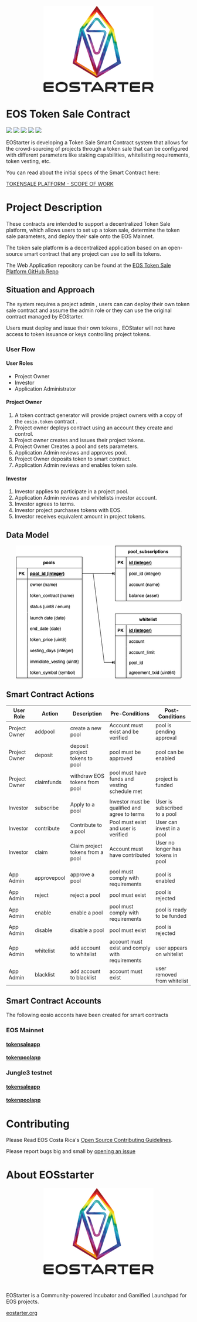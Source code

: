 <p align="center">
	<a href="https://eostarter.org">
		<img src="./docs/img/logo-words.png" width="300">
	</a>
</p>

# EOS Token Sale Contract

![](https://img.shields.io/github/license/eostarter/eostarter.sale-smart-contract) ![](https://img.shields.io/badge/code%20style-standard-brightgreen.svg) ![](https://img.shields.io/badge/%E2%9C%93-collaborative_etiquette-brightgreen.svg) ![](https://img.shields.io/twitter/follow/eostarter1.svg?style=social&logo=twitter) ![](https://img.shields.io/github/forks/eostarter/eostarter.sale-smart-contract?style=social)

EOStarter is developing a Token Sale Smart Contract system that allows for the crowd-sourcing of projects through a token sale that can be configured with different parameters like staking capabilities, whitelisting requirements, token vesting, etc.

You can read about the initial specs of the Smart Contract here:

[TOKENSALE PLATFORM - SCOPE OF WORK](https://medium.com/eostarter/eostarter-tokensale-platform-scope-of-work-4cb153c33ab6)


# Project Description
These contracts are intended to support a decentralized Token Sale platform, which allows users to set up a token sale, determine the token sale parameters, and deploy their sale onto the EOS Mainnet.

The token sale platform is a decentralized application based on an open-source smart contract that any project can use to sell its tokens.

The Web Application repository can be found at the [EOS Token Sale Platform GitHub Repo](https://github.com/eostarter/eostarter.sale-smart-contract)

## Situation and Approach

The system requires a project admin , users can can deploy their own token sale contract and assume the admin role or they can use the original contract managed by EOStarter.

Users must deploy and issue their own tokens , EOStater will not have access to token issuance or keys controlling project tokens.

### User Flow

#### User Roles
- Project Owner 
- Investor 
- Application Administrator

#### Project Owner
1. A token contract generator will provide project owners with a copy of the `eosio.token` contract .
1. Project owner deploys contract using an account they create and control.
1. Project owner creates and issues their project tokens.
1. Project Owner Creates a pool and sets parameters.
1. Application Admin reviews and approves pool.
1. Project Owner deposits token to smart contract.
1. Application Admin reviews and enables token sale.

#### Investor
1. Investor applies to participate in a project pool.
1. Application Admin reviews and whitelists investor account.
1. Investor agrees to terms.
1. Investor project purchases tokens with EOS.
1. Investor receives equivalent amount in project tokens.

## Data Model

<p align="center">
	<img src="./docs/img/data-model.png" >
</p>

## Smart Contract Actions 

| User Role | Action | Description | Pre-Conditions | Post-Conditions |
|---|---|---|---|---|
| Project Owner | addpool | create a new pool | Account must exist and be verified | pool is pending approval
| Project Owner | deposit | deposit project tokens to pool | pool must be approved | pool can be enabled | pool is funded |
| Project Owner | claimfunds  | withdraw EOS tokens from pool | pool must have funds and vesting schedule met | project is funded |
|  |   |   |   |   |
| Investor | subscribe | Apply to a pool | Investor must be qualified and agree to terms | User is subscribed to a pool |
| Investor | contribute  | Contribute to a pool  | Pool must exist and user is verified | User can invest in a pool |
| Investor | claim  | Claim project tokens from a pool | Account must have contributed | User no longer has tokens in pool |
|  |   |   |   |   |
| App Admin  | approvepool | approve a pool | pool must comply with requirements | pool is enabled  |
| App Admin  | reject | reject a pool | pool must exist | pool is rejected  |
| App Admin  | enable | enable a pool | pool must comply with requirements | pool is ready to be funded  |
| App Admin  | disable | disable a pool | pool must exist | pool is rejected  |
| App Admin  | whitelist | add account to whitelist | account must exist and comply with requirements | user appears on whitelist  |
| App Admin | blacklist | add account to blacklist | account must exist | user removed from whitelist |


## Smart Contract Accounts 

The following eosio acconts have been created for smart contracts

### EOS Mainnet

#### [tokensaleapp](https://bloks.io/account/tokensaleapp)
#### [tokenpoolapp](https://bloks.io/account/tokensaleapp)

### Jungle3 testnet 

#### [tokensaleapp](https://jungle3.bloks.io/account/tokensaleapp)
#### [tokenpoolapp](https://jungle3.bloks.io/bloks.io/account/tokensaleapp)

# Contributing

Please Read EOS Costa Rica's [Open Source Contributing Guidelines](https://developers.eoscostarica.io/docs/open-source-guidelines).

Please report bugs big and small by [opening an issue](https://github.com/eostarter/eostarter.sale-smart-contract/issues)

# About EOSstarter

<p align="center">
	<a href="https://eostarter.org">
		<img src="./docs/img/logo-words.png" width="300">
	</a>
</p>
<br/>

EOStarter is a Community-powered Incubator and Gamified Launchpad for EOS projects.

[eostarter.org](https://eostarter.org/)
